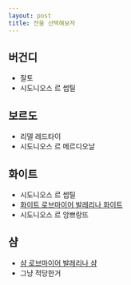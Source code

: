 ```yaml
---
layout: post
title: 잔을 선택해보자
---
```


## 버건디 
- 잘토
- 시도니오스 르 썹틸

## 보르도
- 리델 레드타이
- 시도니오스 르 메르디오날

## 화이트
- 시도니오스 르 썹틸
- [화이트 로브마이어 발레리나 화이트](http://www.store.winegreenturtle.com/product/detail.html?product_no=59&cate_no=52&display_group=1)
- 시도니오스 르 앙쁘랑뜨

## 샴
- [샴 로브마이어 발레리나 샴](http://www.store.winegreenturtle.com/product/detail.html?product_no=61&cate_no=52&display_group=1)
- 그냥 적당한거
